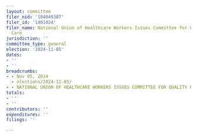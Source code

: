 ```yaml
---
layout: committee
filer_nid: '184049387'
filer_id: '1401024'
filer_name: National Union of Healthcare Workers Issues Committee for Quality Patient
  Care
jurisdiction: ''
committee_type: general
election: '2024-11-05'
dates:
- ''
- ''
breadcrumbs:
- - Nov 05, 2024
  - elections/2024-11-05/
- - NATIONAL UNION OF HEALTHCARE WORKERS ISSUES COMMITTEE FOR QUALITY PATIENT CARE
totals:
- ''
- ''
contributors: ''
expenditures: ''
filings: ''

---
```



